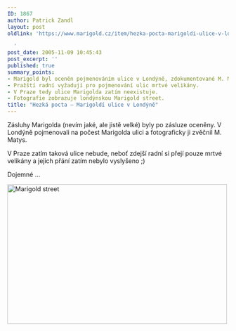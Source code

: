 ```yaml
---
ID: 1867
author: Patrick Zandl
layout: post
oldlink: 'https://www.marigold.cz/item/hezka-pocta-marigoldi-ulice-v-londyne

  '
post_date: 2005-11-09 10:45:43
post_excerpt: ''
published: true
summary_points:
- Marigold byl oceněn pojmenováním ulice v Londýně, zdokumentované M. Matysem.
- Pražští radní vyžadují pro pojmenování ulic mrtvé velikány.
- V Praze tedy ulice Marigolda zatím neexistuje.
- Fotografie zobrazuje londýnskou Marigold street.
title: "Hezká pocta – Marigoldí ulice v Londýně"
---
```


<p>Zásluhy Marigolda (nevím jaké, ale jistě velké) byly po zásluze oceněny. V Londýně pojmenovali na počest Marigolda ulici a fotograficky ji zvěčnil M. Matys. </p>

<p>V Praze zatím taková ulice nebude, neboť zdejší radní si přejí pouze mrtvé velikány a jejich přání zatím nebylo vyslyšeno ;)</p>

<p>Dojemné ...</p>

<p><img src="/wp-content/uploads/20051109-marigoldstreet.jpg" alt="Marigold street" width="500" height="318" />
</p>